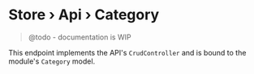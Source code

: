 # Store › Api › Category

> @todo - documentation is WIP

This endpoint implements the API's `CrudController` and is bound to the module's `Category` model.
